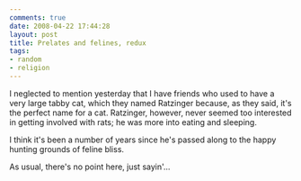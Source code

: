 ```yaml
---
comments: true
date: 2008-04-22 17:44:28
layout: post
title: Prelates and felines, redux
tags:
- random
- religion
---
```


I neglected to mention yesterday that I have friends who used to have a very large tabby cat, which they named Ratzinger because, as they said, it's the perfect name for a cat. Ratzinger, however, never seemed too interested in getting involved with rats; he was more into eating and sleeping.

I think it's been a number of years since he's passed along to the happy hunting grounds of feline bliss.

As usual, there's no point here, just sayin'...

